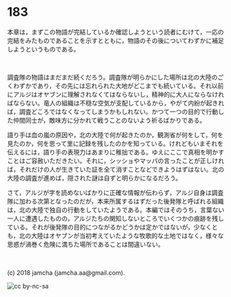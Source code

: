 # 183

本章は，まずこの物語が完結しているか確認しようという読者にむけて，一応の完結をみたものであることを示すとともに，物語のその後についてわずかに補足しようというものである。  

<br>  

調査隊の物語はまだまだ続くだろう。調査隊が明らかにした場所は北の大陸のごくわずかであり，その先には忘れられた大地がどこまでも続いている。それ以前にアルジはオヤブンに理解されなくてはならないし，精神的に大人にならなければならない。竜人の組織は不穏な空気が支配しているから，やがて内紛が起きれば，調査どころではなくなってしまうかもしれない。かつて一つの目的で行動した仲間同士が，敵味方に分かれて戦うことのないよう祈るばかりである。  

語り手は血の嵐の原因や，北の大陸で何が起きたのか，観測省が何をして，何を見たのか，何を思って里に記録を残したのかを知っている。けれどもいまそれを伝えるには，語り手の表現力はあまりに稚拙である。ゆえにここで真相を明かすことはご容赦いただきたい。それに，シッショやマッパの言ったことが正しければ，それだけの人が生きていた証を全て消すことなどできようはずはない。北の大陸の調査が進めば，隠された謎は自ずと明らかになるだろう。  

さて，アルジが字を読めないばかりに正確な情報が伝わらず，アルジ自身は調査隊に加わる次第となったのだが，本来所属するはずだった後発隊と呼ばれる組織は，北の大陸で独自の行動をしていたようである。本編ではそのうち，言葉ない一人に遭遇したものの，アルジたちの関知しないところでいくつかの痕跡を残している。それが後発隊の目的につながるかどうかは定かではないが，少なくとも，北の大陸はオヤブンが当初考えていたような牧歌的な土地ではなく，様々な思惑が渦巻く危険に満ちた場所であることは間違いない。  

<br>  
<br>  
(c) 2018 jamcha (jamcha.aa@gmail.com).  

![cc by-nc-sa](https://i.creativecommons.org/l/by-nc-sa/4.0/88x31.png)
